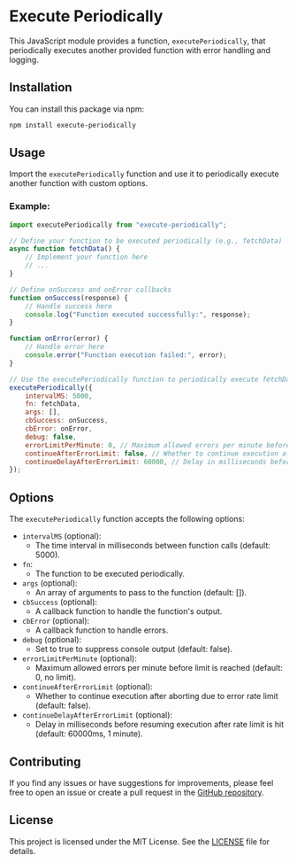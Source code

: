 # Execute Periodically

This JavaScript module provides a function, `executePeriodically`, that periodically executes another provided function with error handling and logging.

## Installation

You can install this package via npm:

```bash
npm install execute-periodically
```

## Usage

Import the `executePeriodically` function and use it to periodically execute another function with custom options.

### Example:

```js
import executePeriodically from "execute-periodically";

// Define your function to be executed periodically (e.g., fetchData) 
async function fetchData() { 
    // Implement your function here 
    // ... 
}

// Define onSuccess and onError callbacks 
function onSuccess(response) { 
    // Handle success here 
    console.log("Function executed successfully:", response); 
}

function onError(error) { 
    // Handle error here 
    console.error("Function execution failed:", error); 
}

// Use the executePeriodically function to periodically execute fetchData 
executePeriodically({ 
    intervalMS: 5000, 
    fn: fetchData, 
    args: [], 
    cbSuccess: onSuccess, 
    cbError: onError, 
    debug: false,
    errorLimitPerMinute: 0, // Maximum allowed errors per minute before limit is reached (default: 0, no limit)
    continueAfterErrorLimit: false, // Whether to continue execution after aborting due to error rate limit (default: false)
    continueDelayAfterErrorLimit: 60000, // Delay in milliseconds before resuming execution after rate limit is hit (default: 60000ms, 1 minute)
});
```

## Options

The `executePeriodically` function accepts the following options:

- `intervalMS` (optional): 
  - The time interval in milliseconds between function calls (default: 5000).
- `fn`:
  - The function to be executed periodically.
- `args` (optional):
  - An array of arguments to pass to the function (default: []).
- `cbSuccess` (optional):
  - A callback function to handle the function's output.
- `cbError` (optional):
  - A callback function to handle errors.
- `debug` (optional):
  - Set to true to suppress console output (default: false).
- `errorLimitPerMinute` (optional):
  - Maximum allowed errors per minute before limit is reached (default: 0, no limit).
- `continueAfterErrorLimit` (optional):
  - Whether to continue execution after aborting due to error rate limit (default: false).
- `continueDelayAfterErrorLimit` (optional):
  - Delay in milliseconds before resuming execution after rate limit is hit (default: 60000ms, 1 minute).


## Contributing

If you find any issues or have suggestions for improvements, please feel free to open an issue or create a pull request in the [GitHub repository](https://github.com/jasbanza/execute-periodically).

## License

This project is licensed under the MIT License. See the [LICENSE](https://github.com/jasbanza/execute-periodically/blob/main/LICENSE) file for details.
